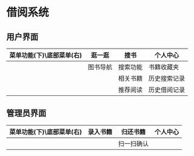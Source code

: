 # 借阅系统

## 用户界面

|菜单功能(下)\底部菜单(右)|逛一逛|搜书|个人中心|
|----|----|----|----|
||图书导航|搜索功能|书籍收藏夹|
|||相关书籍|历史搜索记录|
|||推荐阅读|历史借阅记录|


## 管理员界面

|菜单功能(下)\底部菜单(右)|录入书籍|归还书籍|个人中心|
|----|----|----|----|
|||扫一扫确认||